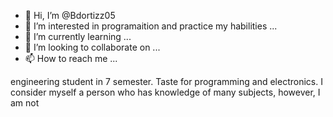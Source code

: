 - 👋 Hi, I’m @Bdortizz05
- 👀 I’m interested in programaition and practice my habilities ...
- 🌱 I’m currently learning ...
- 💞️ I’m looking to collaborate on ...
- 📫 How to reach me ...

engineering student in 7 semester. Taste for programming and electronics. I consider myself a person who has knowledge of many subjects, however, I am not

<!---
Bdortizz05/Bdortizz05 is a ✨ special ✨ repository because its `README.md` (this file) appears on your GitHub profile.
You can click the Preview link to take a look at your changes.
--->

